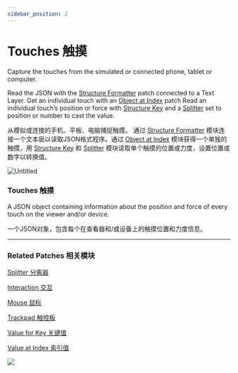 ```yaml
---
sidebar_position: 2
---
```


# Touches 触摸

Capture the touches from the simulated or connected phone, tablet or computer.

Read the JSON with the [Structure Formatter](./../Data/JSON%20to%20Text.md) patch connected to a Text Layer. Get an individual touch with an [Object at Index](./../Data/Value%20at%20Index.md) patch Read an individual touch’s position or force with [Structure Key](./../Data/Value%20for%20Key.md) and a [Splitter](./../Utility/Splitter.md) set to position or number to cast the value.

从模拟或连接的手机、平板、电脑捕捉触摸。 通过 [Structure Formatter](./../Data/JSON%20to%20Text.md) 模块连接一个文本层以读取JSON格式程序。通过 [Object at Index](./../Data/Value%20at%20Index.md) 模块获得一个单独的触摸，用 [Structure Key](https://www.notion.so/Touches-2a30a276b98e4c11b8b23bda1cde914c) 和 [Splitter](./../Utility/Splitter.md) 模块读取单个触摸的位置或力度，设置位置或数字以转换值。

![Untitled](https://s3.us-west-2.amazonaws.com/secure.notion-static.com/9eda2dd6-f9b3-4c6a-bf88-3b27d3aed4f8/Untitled.png?X-Amz-Algorithm=AWS4-HMAC-SHA256&X-Amz-Content-Sha256=UNSIGNED-PAYLOAD&X-Amz-Credential=AKIAT73L2G45EIPT3X45%2F20220602%2Fus-west-2%2Fs3%2Faws4_request&X-Amz-Date=20220602T170340Z&X-Amz-Expires=86400&X-Amz-Signature=4d83787221805aff872b707bb746aaad17a79cbe46b10f28bf926a489d25f4fe&X-Amz-SignedHeaders=host&response-content-disposition=filename%20%3D%22Untitled.png%22&x-id=GetObject)

### Touches 触摸

A JSON object containing information about the position and force of every touch on the viewer and/or device.

一个JSON对象，包含每个在查看器和/或设备上的触摸位置和力度信息。

------

### Related Patches 相关模块

[Splitter 分离器](./../Utility/Splitter.md)

[Interaction 交互](./../Interaction/Interaction.md)

[Mouse 鼠标](./../Interaction/Mouse.md)

[Trackpad 触控板](./Trackpad.md)

[Value for Key 关键值](./../Data/Value%20for%20Key.md)

[Value at Index 索引值](./../Data/Value%20at%20Index.md)

![](https://s3.us-west-2.amazonaws.com/secure.notion-static.com/b7855f6d-11eb-4dbd-bc8b-ccd02e8d0cfe/Untitled.png?X-Amz-Algorithm=AWS4-HMAC-SHA256&X-Amz-Content-Sha256=UNSIGNED-PAYLOAD&X-Amz-Credential=AKIAT73L2G45EIPT3X45%2F20220602%2Fus-west-2%2Fs3%2Faws4_request&X-Amz-Date=20220602T170347Z&X-Amz-Expires=86400&X-Amz-Signature=85168dbb7a005d0c966116ee0c226b4d54d36b5c7c5c8d4d5c37e9a96cfb5253&X-Amz-SignedHeaders=host&response-content-disposition=filename%20%3D%22Untitled.png%22&x-id=GetObject)
